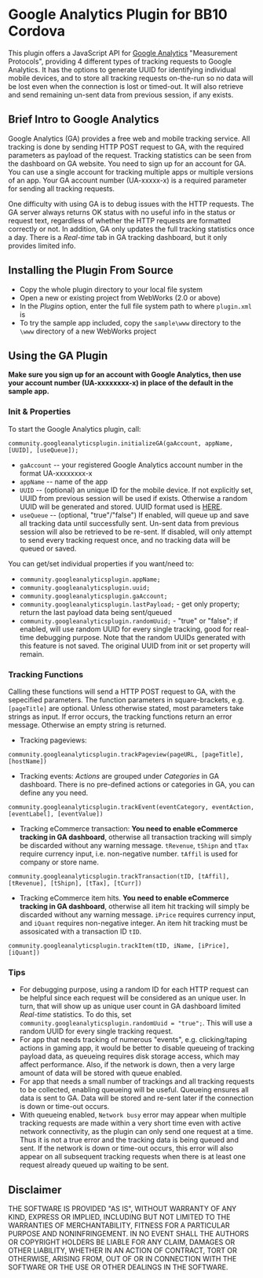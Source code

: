 Google Analytics Plugin for BB10 Cordova
==========================================

This plugin offers a JavaScript API for [Google Analytics](http://www.google.com/analytics/) "Measurement Protocols", providing 4 different types of tracking requests to Google Analytics. It has the options to generate UUID for identifying individual mobile devices, and to store all tracking requests on-the-run so no data will be lost even when the connection is lost or timed-out. It will also retrieve and send remaining un-sent data from previous session, if any exists.

## Brief Intro to Google Analytics
Google Analytics (GA) provides a free web and mobile tracking service. All tracking is done by sending HTTP POST request to GA, with the required parameters as payload of the request. Tracking statistics can be seen from the dashboard on GA website. You need to sign up for an account for GA. You can use a single account for tracking multiple apps or multiple versions of an app. Your GA account number (UA-xxxxx-x) is a required parameter for sending all tracking requests.

One difficulty with using GA is to debug issues with the HTTP requests. The GA server always returns OK status with no useful info in the status or request text, regardless of whether the HTTP requests are formatted correctly or not. In addition, GA only updates the full tracking statistics once a day. There is a *Real-time* tab in GA tracking dashboard, but it only provides limited info.

## Installing the Plugin From Source
- Copy the whole plugin directory to your local file system
- Open a new or existing project from WebWorks (2.0 or above)
- In the *Plugins* option, enter the full file system path to where `plugin.xml` is
- To try the sample app included, copy the `sample\www` directory to the `\www` directory of a new WebWorks project

## Using the GA Plugin
**Make sure you sign up for an account with Google Analytics, then use your account number (UA-xxxxxxxx-x) in place of the default in the sample app.**

### Init & Properties
To start the Google Analytics plugin, call:
```
community.googleanalyticsplugin.initializeGA(gaAccount, appName, [UUID], [useQueue]);
```
- `gaAccount` -- your registered Google Analytics account number in the format UA-xxxxxxxx-x
- `appName` -- name of the app
- `UUID` -- (optional) an unique ID for the mobile device. If not explicitly set, UUID from previous session will be used if exists. Otherwise a random UUID will be generated and stored. UUID format used is [HERE](http://en.wikipedia.org/wiki/Universally_unique_identifier#Version_4_.28random.29).
- `useQueue` -- (optional, "true"/"false") If enabled, will queue up and save all tracking data until successfully sent. Un-sent data from previous session will also be retrieved to be re-sent. If disabled, will only attempt to send every tracking request once, and no tracking data will be queued or saved.

You can get/set individual properties if you want/need to:
- `community.googleanalyticsplugin.appName;`
- `community.googleanalyticsplugin.uuid;`
- `community.googleanalyticsplugin.gaAccount;`
- `community.googleanalyticsplugin.lastPayload;` - get only property; return the last payload data being sent/queued
- `community.googleanalyticsplugin.randomUuid;` - "true" or "false"; if enabled, will use random UUID for every single tracking, good for real-time debugging purpose. Note that the random UUIDs generated with this feature is not saved. The original UUID from init or set property will remain.


### Tracking Functions
Calling these functions will send a HTTP POST request to GA, with the sepecified parameters. The function parameters in square-brackets, e.g. `[pageTitle]` are optional. Unless otherwise stated, most parameters take strings as input. If error occurs, the tracking functions return an error message. Otherwise an empty string is returned.

- Tracking pageviews:
```
community.googleanalyticsplugin.trackPageview(pageURL, [pageTitle], [hostName])
```
- Tracking events: *Actions* are grouped under *Categories* in GA dashboard. There is no pre-defined actions or categories in GA, you can define any you need.

```
community.googleanalyticsplugin.trackEvent(eventCategory, eventAction, [eventLabel], [eventValue])
```
- Tracking eCommerce transaction: **You need to enable eCommerce tracking in GA dashboard**, otherwise all transaction tracking will simply be discarded without any warning message. `tRevenue`, `tShipn` and `tTax` require currency input, i.e. non-negative number. `tAffil` is used for company or store name.
```
community.googleanalyticsplugin.trackTransaction(tID, [tAffil], [tRevenue], [tShipn], [tTax], [tCurr])
```
- Tracking eCommerce item hits. **You need to enable eCommerce tracking in GA dashboard**, otherwise all item hit tracking will simply be discarded without any warning message. `iPrice` requires currency input, and `iQuant` requires non-negative integer. An item hit tracking must be assosicated with a transaction ID `tID`.
```
community.googleanalyticsplugin.trackItem(tID, iName, [iPrice], [iQuant])
```


### Tips
- For debugging purpose, using a random ID for each HTTP request can be helpful since each request will be considered as an unique user. In turn, that will show up as unique user count in GA dashboard limited *Real-time* statistics. To do this, set `community.googleanalyticsplugin.randomUuid = "true";`. This will use a random UUID for every single tracking request.
- For app that needs tracking of numerous "events", e.g. clicking/taping actions in gaming app, it would be better to disable queueing of tracking payload data, as queueing requires disk storage access, which may affect performance. Also, if the network is down, then a very large amount of data will be stored with queue enabled.
- For app that needs a small number of trackings and all tracking requests to be collected, enabling queueing will be useful. Queueing ensures all data is sent to GA. Data will be stored and re-sent later if the connection is down or time-out occurs.
- With queueing enabled, `Network busy` error may appear when multiple tracking requests are made within a very short time even with active network connectivity, as the plugin can only send one request at a time. Thus it is not a true error and the tracking data is being queued and sent. If the network is down or time-out occurs, this error will also appear on all subsequent tracking requests when there is at least one request already queued up waiting to be sent. 


## Disclaimer

THE SOFTWARE IS PROVIDED "AS IS", WITHOUT WARRANTY OF ANY KIND, EXPRESS OR IMPLIED, INCLUDING BUT NOT LIMITED TO THE WARRANTIES OF MERCHANTABILITY, FITNESS FOR A PARTICULAR PURPOSE AND NONINFRINGEMENT. IN NO EVENT SHALL THE AUTHORS OR COPYRIGHT HOLDERS BE LIABLE FOR ANY CLAIM, DAMAGES OR OTHER LIABILITY, WHETHER IN AN ACTION OF CONTRACT, TORT OR OTHERWISE, ARISING FROM, OUT OF OR IN CONNECTION WITH THE SOFTWARE OR THE USE OR OTHER DEALINGS IN THE SOFTWARE.


